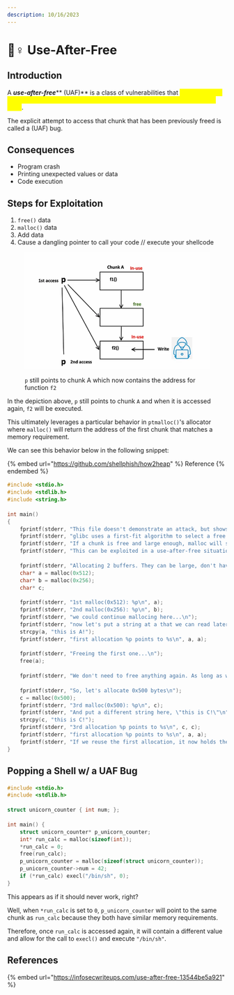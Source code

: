 ```yaml
---
description: 10/16/2023
---
```


# 🤷♀ Use-After-Free

## Introduction

A _**use-after-free**_** (UAF)** is a class of vulnerabilities that <mark style="color:yellow;">occurs when a program tries to dereference a pointer that points to a freed chunk in the heap</mark>.&#x20;

The explicit attempt to access that chunk that has been previously freed is called a (UAF) bug.

## Consequences

* Program crash
* Printing unexpected values or data
* Code execution

## Steps for Exploitation

1. `free()` data
2. `malloc()` data
3. Add data
4. Cause a dangling pointer to call your code // execute your shellcode

<figure><img src="../../.gitbook/assets/image.png" alt=""><figcaption><p><code>p</code> still points to chunk A which now contains the address for function <code>f2</code></p></figcaption></figure>

In the depiction above, `p` still points to chunk `A` and when it is accessed again, `f2` will be executed.

This ultimately leverages a particular behavior in `ptmalloc()`'s allocator where `malloc()` will return the address of the first chunk that matches a memory requirement.

We can see this behavior below in the following snippet:

{% embed url="https://github.com/shellphish/how2heap" %}
Reference
{% endembed %}

```c
#include <stdio.h>
#include <stdlib.h>
#include <string.h>

int main()
{
	fprintf(stderr, "This file doesn't demonstrate an attack, but shows the nature of glibc's allocator.\n");
	fprintf(stderr, "glibc uses a first-fit algorithm to select a free chunk.\n");
	fprintf(stderr, "If a chunk is free and large enough, malloc will select this chunk.\n");
	fprintf(stderr, "This can be exploited in a use-after-free situation.\n");

	fprintf(stderr, "Allocating 2 buffers. They can be large, don't have to be fastbin.\n");
	char* a = malloc(0x512);
	char* b = malloc(0x256);
	char* c;

	fprintf(stderr, "1st malloc(0x512): %p\n", a);
	fprintf(stderr, "2nd malloc(0x256): %p\n", b);
	fprintf(stderr, "we could continue mallocing here...\n");
	fprintf(stderr, "now let's put a string at a that we can read later \"this is A!\"\n");
	strcpy(a, "this is A!");
	fprintf(stderr, "first allocation %p points to %s\n", a, a);

	fprintf(stderr, "Freeing the first one...\n");
	free(a);

	fprintf(stderr, "We don't need to free anything again. As long as we allocate smaller than 0x512, it will end up at %p\n", a);

	fprintf(stderr, "So, let's allocate 0x500 bytes\n");
	c = malloc(0x500);
	fprintf(stderr, "3rd malloc(0x500): %p\n", c);
	fprintf(stderr, "And put a different string here, \"this is C!\"\n");
	strcpy(c, "this is C!");
	fprintf(stderr, "3rd allocation %p points to %s\n", c, c);
	fprintf(stderr, "first allocation %p points to %s\n", a, a);
	fprintf(stderr, "If we reuse the first allocation, it now holds the data from the third allocation.\n");
}
```

## Popping a Shell w/ a UAF Bug

```c
#include <stdio.h>
#include <stdlib.h>

struct unicorn_counter { int num; };

int main() {
    struct unicorn_counter* p_unicorn_counter;
    int* run_calc = malloc(sizeof(int));
    *run_calc = 0;
    free(run_calc);
    p_unicorn_counter = malloc(sizeof(struct unicorn_counter));
    p_unicorn_counter->num = 42;
    if (*run_calc) execl("/bin/sh", 0);
}
```

This appears as if it should never work, right?

Well, when `*run_calc` is set to `0`, `p_unicorn_counter` will point to the same chunk as `run_calc` because they both have similar memory requirements.&#x20;

Therefore, once `run_calc` is accessed again, it will contain a different value and allow for the call to `execl()` and execute `"/bin/sh"`.

## References

{% embed url="https://infosecwriteups.com/use-after-free-13544be5a921" %}
